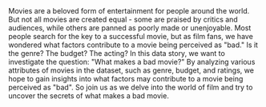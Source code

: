 <section class="justify">
<span class="h1 bold">M</span>ovies are a beloved form of entertainment for people around the world. But not all movies are created equal - some are praised by critics and audiences, while others are panned as poorly made or unenjoyable. Most people search for the key to a successful movie, but as film fans, we have wondered what factors contribute to a movie being perceived as "bad." Is it the genre? The budget? The acting? In this data story, we want to investigate the question: "What makes a bad movie?" By analyzing various attributes of movies in the dataset, such as genre, budget, and ratings, we hope to gain insights into what factors may contribute to a movie being perceived as "bad". So join us as we delve into the world of film and try to uncover the secrets of what makes a bad movie.
</section>